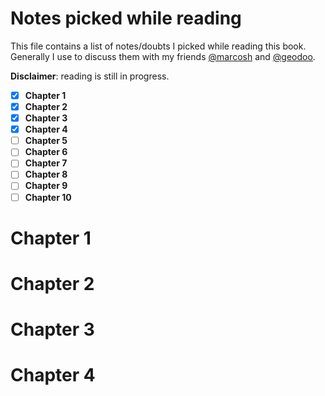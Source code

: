 Notes picked while reading
===

This file contains a list of notes/doubts I picked while reading this book.  
Generally I use to discuss them with my friends [@marcosh](https://github.com/marcosh) and [@geodoo](https://github.com/geodoo).

**Disclaimer**: reading is still in progress.

- [X] **Chapter 1**
- [X] **Chapter 2**
- [X] **Chapter 3**
- [X] **Chapter 4**
- [ ] **Chapter 5**
- [ ] **Chapter 6**
- [ ] **Chapter 7**
- [ ] **Chapter 8**
- [ ] **Chapter 9**
- [ ] **Chapter 10**

# Chapter 1

# Chapter 2

# Chapter 3

# Chapter 4
